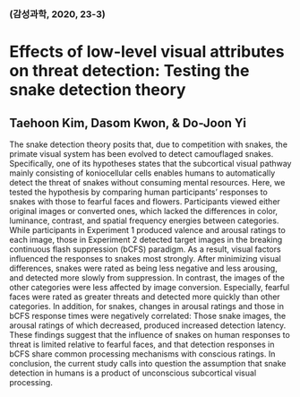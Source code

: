 ### (감성과학, 2020, 23-3)
# Effects of low-level visual attributes on threat detection: Testing the snake detection theory

## Taehoon Kim, Dasom Kwon, & Do-Joon Yi

The snake detection theory posits that, due to competition with snakes, the primate visual system has been evolved to detect camouflaged snakes. Specifically, one of its hypotheses states that the subcortical visual pathway mainly consisting of koniocellular cells enables humans to automatically detect the threat of snakes without consuming mental resources. Here, we tested the hypothesis by comparing human participants’ responses to snakes with those to fearful faces and flowers. Participants viewed either original images or converted ones, which lacked the differences in color, luminance, contrast, and spatial frequency energies between categories. While participants in Experiment 1 produced valence and arousal ratings to each image, those in Experiment 2 detected target images in the breaking continuous flash suppression (bCFS) paradigm. As a result, visual factors influenced the responses to snakes most strongly. After minimizing visual differences, snakes were rated as being less negative and less arousing, and detected more slowly from suppression. In contrast, the images of the other categories were less affected by image conversion. Especially, fearful faces were rated as greater threats and detected more quickly than other categories. In addition, for snakes, changes in arousal ratings and those in bCFS response times were negatively correlated: Those snake images, the arousal ratings of which decreased, produced increased detection latency. These findings suggest that the influence of snakes on human responses to threat is limited relative to fearful faces, and that detection responses in bCFS share common processing mechanisms with conscious ratings. In conclusion, the current study calls into question the assumption that snake detection in humans is a product of unconscious subcortical visual processing.
